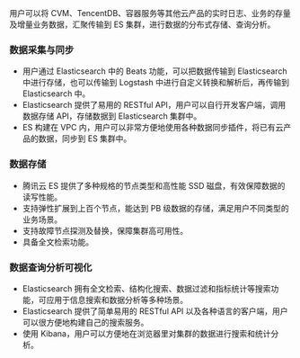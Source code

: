 用户可以将 CVM、TencentDB、容器服务等其他云产品的实时日志、业务的存量及增量业务数据，汇聚传输到 ES 集群，进行数据的分布式存储、查询分析。

### 数据采集与同步
- 用户通过 Elasticsearch 中的 Beats 功能，可以把数据传输到 Elasticsearch 中进行存储，也可以传输到 Logstash 中进行自定义转换和解析后，再传输到 Elasticsearch 中。
- Elasticsearch 提供了易用的 RESTful API，用户可以自行开发客户端，调用数据存储 API，存储数据到 Elasticsearch 集群中。
- ES 构建在 VPC 内，用户可以非常方便地使用各种数据同步插件，将已有云产品的数据，同步到 ES 集群中。

### 数据存储
- 腾讯云 ES 提供了多种规格的节点类型和高性能 SSD 磁盘，有效保障数据的读写性能。
- 支持弹性扩展到上百个节点，能达到 PB 级数据的存储，满足用户不同类型的业务场景。
- 支持故障节点探测及替换，保障集群高可用性。
- 具备全文检索功能。

### 数据查询分析可视化
- Elasticsearch 拥有全文检索、结构化搜索、数据过滤和指标统计等搜索功能，可应用于信息搜索和数据分析等多种场景。
- Elasticsearch 提供了简单易用的 RESTful API 以及各种语言的客户端，用户可以很方便地构建自己的搜索服务。
- 使用 Kibana，用户可以方便地在浏览器里对集群的数据进行搜索和统计分析。
